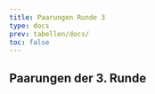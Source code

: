```yaml
---
title: Paarungen Runde 3
type: docs
prev: tabellen/docs/
toc: false
---
```


## Paarungen der 3. Runde